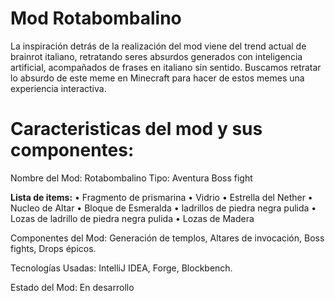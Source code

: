 # **Mod Rotabombalino** 
La inspiración detrás de la realización del mod viene del trend actual de brainrot italiano, retratando seres absurdos generados con inteligencia artificial, acompañados de frases en italiano sin sentido.
Buscamos retratar lo absurdo de este meme en Minecraft para hacer de estos memes una experiencia interactiva.

# **Caracteristicas del mod y sus componentes:**
Nombre del Mod: Rotabombalino
Tipo: Aventura
Boss fight

**Lista de items:**
• Fragmento de prismarina
• Vidrio
• Estrella del Nether
• Nucleo de Altar 
• Bloque de Esmeralda
• ladrillos de piedra negra pulida
• Lozas de ladrillo de piedra negra pulida
• Lozas de Madera 



Componentes del Mod:
Generación de templos,
Altares de invocación,
Boss fights,
Drops épicos.

Tecnologías Usadas:
IntelliJ IDEA, Forge, Blockbench.

Estado del Mod:
En desarrollo
